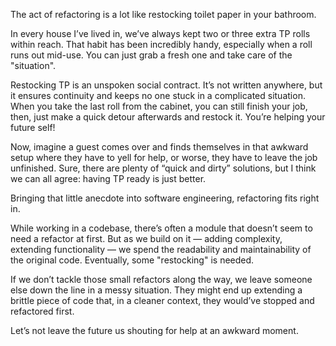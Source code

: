 The act of refactoring is a lot like restocking toilet paper in your bathroom.

In every house I’ve lived in, we’ve always kept two or three extra TP rolls within reach. That habit has been incredibly handy, especially when a roll runs out mid-use. You can just grab a fresh one and take care of the "situation".

Restocking TP is an unspoken social contract. It’s not written anywhere, but it ensures continuity and keeps no one stuck in a complicated situation. When you take the last roll from the cabinet, you can still finish your job, then, just make a quick detour afterwards and restock it. You’re helping your future self!

Now, imagine a guest comes over and finds themselves in that awkward setup where they have to yell for help, or worse, they have to leave the job unfinished. Sure, there are plenty of “quick and dirty” solutions, but I think we can all agree: having TP ready is just better.

Bringing that little anecdote into software engineering, refactoring fits right in.

While working in a codebase, there’s often a module that doesn’t seem to need a refactor at first. But as we build on it — adding complexity, extending functionality — we spend the readability and maintainability of the original code. Eventually, some "restocking" is needed.

If we don’t tackle those small refactors along the way, we leave someone else down the line in a messy situation. They might end up extending a brittle piece of code that, in a cleaner context, they would’ve stopped and refactored first.

Let’s not leave the future us shouting for help at an awkward moment.
